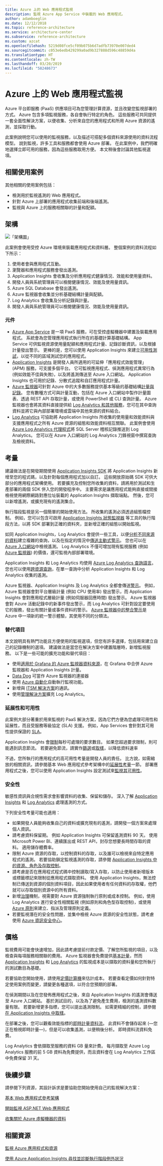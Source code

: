 ```yaml
---
title: Azure 上的 Web 應用程式監視
description: 監視 Azure App Service 中裝載的 Web 應用程式。
author: adamboeglin
ms.date: 12/12/2018
ms.topic: reference-architecture
ms.service: architecture-center
ms.subservice: reference-architecture
ms.custom: azcat
ms.openlocfilehash: 5219d08fce5cf09b075b6d7adfb73970e007ded4
ms.sourcegitcommit: c053e6edb429299a0ad9b327888d596c48859d4a
ms.translationtype: HT
ms.contentlocale: zh-TW
ms.lasthandoff: 03/20/2019
ms.locfileid: "58248673"
---
```

# <a name="web-application-monitoring-on-azure"></a>Azure 上的 Web 應用程式監視

Azure 平台即服務 (PaaS) 供應項目可為您管理計算資源，並且改變您監視部署的方式。 Azure 包含多項監視服務，各自會執行特定的角色。 這些服務可共同提供一套全面性解決方案，以便收集、分析來自您的應用程式和所用 Azure 資源的遙測，並採取行動。

此案例說明您可以使用的監視服務，以及描述可搭配多個資料來源使用的資料流程模型。 說到監視，許多工具和服務都會使用 Azure 部署。 在此案例中，我們明確地選擇立即可用的服務，因為這些服務取用方便。 本文稍後會討論其他監視選項。

## <a name="relevant-use-cases"></a>相關使用案例

其他相關的使用案例包括：

- 檢測用於監視遙測的 Web 應用程式。
- 針對 Azure 上部署的應用程式收集前端和後端遙測。
- 監視與 Azure 上的服務相關聯的計量和配額。

## <a name="architecture"></a>架構

![「架構圖」](./images/architecture-diagram-app-monitoring.svg)

此案例會使用受控 Azure 環境來裝載應用程式和資料層。 整個案例的資料流程如下所示：

1. 使用者會與應用程式互動。
2. 瀏覽器和應用程式服務會發出遙測。
3. Application Insights 會收集及分析應用程式健康情況、效能和使用量資料。
4. 開發人員與系統管理員可以檢閱健康情況、效能及使用量資訊。
5. Azure SQL Database 會發出遙測。
6. Azure 監視器會收集並分析基礎結構計量與配額。
7. Log Analytics 會收集及分析記錄與計量。
8. 開發人員與系統管理員可以檢閱健康情況、效能及使用量資訊。

### <a name="components"></a>元件

- [Azure App Service](/azure/app-service/) 是一項 PaaS 服務，可在受控虛擬機器中建置及裝載應用程式。 系統會為您管理應用程式執行所在的基礎計算基礎結構。 App Service 可供監視資源使用量配額和應用程式計量、記錄診斷資訊，以及根據計量發出警示。 更棒的是，您可以使用 Application Insights 來建立[可用性測試][availability-tests]，以從不同的區域測試您的應用程式。
- [Application Insights][application-insights] 是開發人員所適用的可延伸「應用程式效能管理」(APM) 服務，可支援多個平台。 它可監視應用程式、偵測應用程式異常行為 (例如效能不佳與失敗)，以及將遙測傳送至 Azure 入口網站。 Application Insights 也可用於記錄、分散式追蹤和自訂應用程式計量。
- [Azure 監視器][azure-monitor]可針對 Azure 中的大多數服務提供基本等級的基礎結構[計量與記錄][metrics]。 您有數種方式可與計量互動，包括在 Azure 入口網站中製作計量圖表、透過 REST API 存取計量，或使用 PowerShell 或 CLI 查詢計量。 Azure 監視器也會將其資料直接提供給 [Log Analytics 和其他服務]，您可在其中查詢資料並將它與內部部署環境或雲端中其他來源的資料結合。
- [Log Analytics][log-analytics] 可協助將 Application Insights 所收集的使用量和效能資料與支援應用程式之所有 Azure 資源的組態和效能資料相互關聯。 此案例會使用 [Azure Log Analytics 代理程式][Azure Log Analytics agent]將 SQL Server 稽核記錄推送到 Log Analytics。 您可以在 Azure 入口網站的 Log Analytics 刀鋒視窗中撰寫查詢及檢視資料。

## <a name="considerations"></a>考量

建議做法是在開發期間使用 [Application Insights SDK][Application Insights SDKs] 將 Application Insights 新增至您的程式碼，以及針對每個應用程式加以自訂。 這些開放原始碼 SDK 可供大部分的應用程式架構使用。 若要擴充及控制您所收集的資料，請將用於測試和生產部署的兩個 SDK 併入您的開發程序中。 主要需求是讓應用程式能夠直接或間接檢視使用網際網路對應位址裝載的 Application Insights 擷取端點。 然後，您可以新增遙測，或擴充現有的遙測集合。

執行階段監視是另一個簡單的開始使用方法。 所收集的遙測必須透過組態檔控制。 例如，您可以包含可啟用 [Application Insights 狀態監視器][Application Insights Status Monitor] 等工具的執行階段方法，以將 SDK 部署到正確的資料夾，並新增正確的組態以開始監視。

如同 Application Insights，Log Analytics 會提供一些工具，以便[分析不同來源的資料][analyzing data across sources]建立複雜的查詢，以及在指定的情況中[傳送主動式警示][sending proactive alerts]。 您也可以在 [Azure 入口網站][the Azure portal]中檢視遙測。 Log Analytics 不僅可增加現有監視服務 (例如 [Azure 監視器][azure-monitor]) 的價值，還可監視內部部署環境。

Application Insights 和 Log Analytics 均使用 [Azure Log Analytics 查詢語言][Azure Log Analytics Query Language]。 您也可以使用[跨資源查詢](https://azure.microsoft.com/blog/query-across-resources)，在單一查詢中分析 Application Insights 和 Log Analytics 收集的遙測。

Azure 監視器、Application Insights 及 Log Analytics 全都會傳送[警示](/azure/monitoring-and-diagnostics/monitoring-overview-alerts)。 例如，Azure 監視器會對平台層級計量 (例如 CPU 使用率) 發出警示，而 Application Insights 會對應用程式層級計量 (例如伺服器回應時間) 發出警示。 Azure 監視器會對 Azure 活動記錄中的新事件發出警示，而 Log Analytics 可針對設定要使用它的服務，發出有關計量或事件資料的警示。 [Azure 監視器中的整合警示](/azure/monitoring-and-diagnostics/monitoring-overview-unified-alerts)是 Azure 中一項新的統一警示體驗，其使用不同的分類法。

### <a name="alternatives"></a>替代項目

本文說明具有熱門功能且方便使用的監視選項，但您有許多選擇，包括用來建立自己的記錄機制的選項。 建議做法是當您在解決方案中建置階層時，新增監視服務。 以下是一些可能的擴充功能和替代項目：

- 使用[適用於 Grafana 的 Azure 監視器資料來源][Azure Monitor Data Source For Grafana]，在 Grafana 中合併 Azure 監視器和 Application Insights 計量。
- [Data Dog][data-dog] 可當作 Azure 監視器的連接器
- 使用 [Azure 自動化][Azure Automation]自動執行監視功能。
- 新增與 [ITSM 解決方案][ITSM solutions]的通訊。
- 使用[管理解決方案][management solution]擴充 Log Analytics。

### <a name="scalability-and-availability"></a>延展性和可用性

此案例大部分著重於用來監視的 PaaS 解決方案，因為它們方便為您處理可用性和延展性，而且受服務等級協定 (SLA) 支援。 例如，App Services 會針對其可用性提供保證的 [SLA][SLA]。

Application Insights 會[限制][app-insights-limits]每秒可處理的要求數目。 如果您超過要求限制，則可能遇到訊息節流。 若要避免節流，請實作[篩選][message-filtering]或[取樣][message-sampling]，以降低資料速率

不過，您所執行的應用程式的高可用性考量是開發人員的責任。 比方說，如需縮放的相關資訊，請參閱基本 Web 應用程式參考架構中的[延展性考量](#scalability-considerations)一節。 部署應用程式之後，您可以使用 Application Insights 設定測試來[監視其可用性][monitor its availability]。

### <a name="security"></a>安全性

敏感性資訊與合規性需求會影響資料的收集、保留和儲存。 深入了解 [Application Insights][application-insights] 和 [Log Analytics][log-analytics] 處理遙測的方式。

下列安全性考量可能也適用：

- 如果開發人員能夠收集自己的資料或擴充現有的遙測，請開發一個方案來處理個人資訊。
- 請考慮資料保留期。 例如 Application Insights 可保留遙測資料 90 天。 使用 Microsoft Power BI、連續匯出或 REST API，封存您想要長時間存取的資料。 適用儲存體費率。
- 限制 Azure 資源的存取，以控制資料的存取，以及誰可以檢視來自特定應用程式的遙測。 若要協助鎖定監視遙測的存取，請參閱 [Application Insights 中的資源、角色及存取控制][Resources, roles, and access control in Application Insights]。
- 請考慮是否在應用程式程式碼中控制讀取/寫入存取，以防止使用者新增版本或標籤標記來限制從應用程式擷取資料。 使用 Application Insights，無法控制已傳送到資源的個別資料項目，因此如果使用者有任何資料的存取權，他們就可以存取個別資源中的所有資料。
- 新增[治理](/azure/security/governance-in-azure)機制，視需要對 Azure 資源強制執行原則或成本控制。 例如，使用 Log Analytics 進行安全性相關監視 (例如原則和角色型存取控制)，或使用 [Azure 原則](/azure/azure-policy/azure-policy-introduction)來建立、指派及管理原則定義。
- 若要監視潛在的安全性問題，並集中檢視 Azure 資源的安全性狀態，請考慮使用 [Azure 資訊安全中心](/azure/security-center/security-center-intro)。

## <a name="pricing"></a>價格

監視費用可能會快速增加，因此請考慮提前付款定價、了解您所監視的項目，以及檢查與每項服務相關聯的費用。 Azure 監視器會免費提供[基本計量][ basic metrics]，然而 [Application Insights][application-insights-pricing] 和 [Log Analytics][log-analytics] 的監視成本是以擷取的資料量和您所執行的測試數目為基礎。

若要協助您開始使用，請使用[定價計算機][ pricing]來估計成本。 若要查看定價如何針對特定使用案例而變更，請變更各種選項，以符合您預期的部署。

在偵測期間以及在您發佈應用程式之後，來自 Application Insights 的遙測會傳送至 Azure 入口網站。 基於測試目的，以及為了避免產生費用，檢測的遙測資料數量有限。 若要新增更多指標，您可以提出遙測限制。 如需更精細的控制，請參閱[在 Application Insights 中取樣][Sampling in Application Insights]。

在部署之後，您可以觀看效能指標的[即時計量資料流][Live Metrics Stream]。 此資料不會儲存起來 (&mdash;您正在檢視即時計量&mdash;)，但是可以收集遙測，以便稍後分析。 即時資料流資料免費。

Log Analytics 會依擷取至服務的資料 GB 量來計費。 每月擷取至 Azure Log Analytics 服務的前 5 GB 資料為免費提供，而且資料會在 Log Analytics 工作區中免費保留 31 天。

## <a name="next-steps"></a>後續步驟

請參閱下列資源，其設計訴求是要協助您開始使用自己的監視解決方案：

[基本 Web 應用程式參考架構][Basic web application reference architecture]

[開始監視 ASP.NET Web 應用程式][Start monitoring your ASP.NET Web Application]

[收集關於 Azure 虛擬機器的資料][Collect data about Azure Virtual Machines]

## <a name="related-resources"></a>相關資源

[監視 Azure 應用程式和資源][Monitoring Azure applications and resources]

[使用 Azure Application Insights 尋找並診斷執行階段例外狀況][Find and diagnose run-time exceptions with Azure Application Insights]

<!-- links -->
[architecture]: ./images/architecture-diagram-app-monitoring.svg
[availability-tests]: /azure/application-insights/app-insights-monitor-web-app-availability
[application-insights]: /azure/application-insights/app-insights-overview
[azure-monitor]: /azure/monitoring-and-diagnostics/monitoring-overview-azure-monitor
[metrics]: /azure/monitoring-and-diagnostics/monitoring-supported-metrics
[Log Analytics 和其他服務]: /azure/log-analytics/log-analytics-azure-storage
[log-analytics]: /azure/log-analytics/log-analytics-overview
[Azure Log Analytics agent]: https://blogs.msdn.microsoft.com/sqlsecurity/2017/12/28/azure-log-analytics-oms-agent-now-collects-sql-server-audit-logs/
[application-insights-pricing]: https://azure.microsoft.com/pricing/details/application-insights/
[Application Insights SDKs]: /azure/application-insights/app-insights-asp-net
[Application Insights Status Monitor]: https://azure.microsoft.com/updates/application-insights-status-monitor-and-sdk-updated/
[analyzing data across sources]: /azure/log-analytics/log-analytics-dashboards
[sending proactive alerts]: /azure/log-analytics/log-analytics-alerts
[the Azure portal]: /azure/log-analytics/log-analytics-tutorial-dashboards
[Azure Log Analytics Query Language]: https://docs.loganalytics.io/docs/Learn
[cross-resource queries]: https://azure.microsoft.com/blog/query-across-resources/
[alerts]: /azure/monitoring-and-diagnostics/monitoring-overview-alerts
[Alerts (Preview)]: /azure/monitoring-and-diagnostics/monitoring-overview-unified-alerts
[Azure Monitor Data Source For Grafana]: https://grafana.com/plugins/grafana-azure-monitor-datasource
[Azure Automation]: /azure/automation/automation-intro
[ITSM solutions]: https://azure.microsoft.com/blog/itsm-connector-for-azure-is-now-generally-available/
[management solution]: /azure/monitoring/monitoring-solutions
[SLA]: https://azure.microsoft.com/support/legal/sla/app-service/v1_4/
[monitor its availability]: /azure/application-insights/app-insights-monitor-web-app-availability
[Resources, roles, and access control in Application Insights]: /azure/application-insights/app-insights-resources-roles-access-control
[basic metrics]: /azure/monitoring-and-diagnostics/monitoring-supported-metrics
[pricing]: https://azure.microsoft.com/pricing/calculator/#log-analyticsc126d8c1-ec9c-4e5b-9b51-4db95d06a9b1
[Sampling in Application Insights]: /azure/application-insights/app-insights-sampling
[Live Metrics Stream]: /azure/application-insights/app-insights-live-stream
[Basic web application reference architecture]: /azure/architecture/reference-architectures/app-service-web-app/basic-web-app#scalability-considerations
[Start monitoring your ASP.NET Web Application]: /azure/application-insights/quick-monitor-portal
[Collect data about Azure Virtual Machines]: /azure/log-analytics/log-analytics-quick-collect-azurevm
[Monitoring Azure applications and resources]: /azure/monitoring-and-diagnostics/monitoring-overview
[Find and diagnose run-time exceptions with Azure Application Insights]: /azure/application-insights/app-insights-tutorial-runtime-exceptions
[data-dog]: https://www.datadoghq.com/blog/azure-monitoring-enhancements/
[app-insights-limits]: /azure/azure-subscription-service-limits#application-insights-limits
[message-filtering]: /azure/application-insights/app-insights-api-filtering-sampling
[message-sampling]: /azure/application-insights/app-insights-sampling
